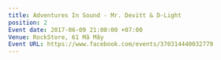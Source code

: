 ```yaml
---
title: Adventures In Sound - Mr. Devitt & D-Light
position: 2
Event date: 2017-06-09 21:00:00 +07:00
Venue: RockStore, 61 Mã Mây
Event URL: https://www.facebook.com/events/370314440032779
---
```


